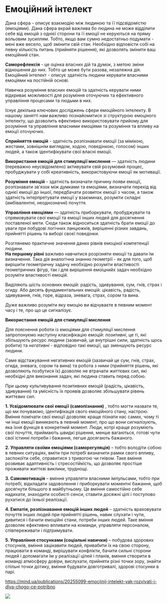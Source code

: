 # Емоційний інтелект
Дана сфера - описує взаємодію між людиною та її підсвідомістю (емоціями). Дана сфера вкрай важлива бо людина не може відділити себе від емоцій з однієї сторони та її емоції не керуються на пряму вольовим зусиллям. Тобто, якщо вам сумно недостатньо подумати - мені вже весело, щоб змінити свій стан. Необхідно відповісти собі на певну кількість питань (прийняти рішення), які дозволять змінити ваш емоційний стан.  
  
**Саморефлексія** - це оцінка власних дій та думок, з метою зміни відношення до них. Тобто це може бути разова, незалежна дія. 
Емоційний інтелект - описує здатність людини керувати власними емоціями на постійній основі.  
  
Навичка розуміння власних емоцій та здатність керувати ними відкриває можливості для розуміння оточуючих та ефективного управління процесами та людьми в них.  
  
Існує декілька ключових досліджень сфери емоційного інтелекту.  В нашому занятті нам важливо познайомитися зі структурою емоціного інтелекту, що дозволить ефективно використовувати прийому для розуміння та управління власними емоціями та розуміння та впливу на емоції оточуючих.  
  
**Сприйняття емоцій** - здатність розпізнавати емоції (за мімікою, жестами, зовнішнім виглядом, ходою, поведінкою, голосом) інших людей, а також ідентифікувати свої власні емоції.  
  
**Використання емоцій для стимуляції мислення** — здатність людини (переважно неусвідомлено) активувати свій розумовий процес, пробуджувати у собі креативність, використовуючи емоції як мотивації.  
  
**Розуміння емоцій** - здатність визначати причину появи емоції, розпізнавати зв'язок між думками та емоціями, визначати перехід від однієї емоції до іншої, передбачати розвиток емоції з часом, а також здатність інтерпретувати емоції у взаєминах, розуміти складні (амбівалентні, неоднозначні) почуття.  
  
**Управління емоціями** — здатність приборкувати, пробуджувати та спрямовувати свої емоції та емоції інших людей для досягнення поставленої мети. Сюди також відноситься здатність брати емоції до уваги при побудові логічних ланцюжків, вирішенні різних завдань, прийнятті рішень та виборі своєї поведінки.  
  
Розглянемо практичне значення даних рівнів емоціної компетенції людини.  
**На першому рівні** важливо навчитися розрізняти емоції та давати їм визначення. Така дія аналогічна знанню геометрії - як для того, щоб вирішити геометричну задачу необхідно розуміти властивості геометричних фігур, так і для вирішення емоіцнийх задач необхідно розуміти властивості емоцій.  
  
Виділяють шість основних емоцій: радість, здивування, сум, гнів, страх і огиду.
Або десять фундаментальних емоцій:  цікавість, радість, здивування, гнів, горе, відраза, зневага, страх, сором та вина.  
  
Дуже важливо розуміти яку емоцію ви відчуваєте в певним момент часу і те, про що це сигналізує.  

**Використання емоцій для стимуляції мислення**
  
Для пояснення роботи із емоціями для стимуляції мислення запропонуємо наступну класифікацію емоцій: *позитивні*, це ті, які збільшують ресурс людини (зазвичай, це внутрішні сили, здатність щось робити) та *негативні* - відповідно такі емоції, що  зменшують ресурс людини.  
  
Саме відстажування негативних емоцій (зазвичай це сум, гнів, страх, огида, зневага, сором та вина) та робота з ними (прийняття рішень, які дозволяють позбутися їх) дозволяє не втрачати життєвих сил, які необхідні для виконання задач, які людина ставить перед собою.  
  
При цьому культивування позитивних емоцій (радість, цікавість, здивування) та умісність їх проявів дозволяє збільшувати рівень життєвих сил.  










**1. Усвідомлювати свої емоції (самопізнання)** , тобто могти назвати те, що ми почуваємо, ідентифікація свого емоційного стану, настрою. Вміння помічати свої емоції дозволяє краще пізнати нас самих, чому ті чи інші емоції виникають в певний момент, про що вони сигналізують, яка їхня функція в конкретний момент. Люди, котрі краще розуміють свої почуття, приймають швидкі рішення, менше вагаються, готові чути свої істинні потреби і бажання, легше досягають бажаного.  
  
**2. Управляти своїми емоціями (саморегуляція)** – тобто володіти собою в певних ситуаціях, вміти при потребі визначити рамки свого впливу, заспокоїти себе, справитися з тривогою чи гнівом. Таке вміння розвиває адаптивність і стресостійкість, що дозволяє простіше проживати життєві виклики, труднощі.  
  
**3. Самомотивація** – вміння управляти власними імпульсами, тобто при потребі, відкладати задоволення і приборкувати моментні бажання, щоб досягнути більшого в майбутньому. Це вміння самостійно себе надихати, знаходити особисті сенси, ставити досяжні цілі і поступово рухатися до їхньої реалізації.  
  
**4. Емпатія, розпізнавання емоцій інших людей** – здатність враховувати почуття інших людей при прийнятті рішень, навик слухати і чути, дивитися і бачити емоційні стани, потреби інших людей. Таке вміння дозволяє ефективно впливати на команди, управляти персоналом, співпереживати і підтримувати.  
  
**5. Управління стосунками (соціальні навички)** – побудова здорових стосунків, вміння зацікавити людей, привабити їх на свою сторону, працювати в команді, вирішувати конфлікти, бачити сильні сторони людей і допомагати їм у реалізації цілей і планів, вміння створити в команді атмосферу довіри, вислухати, прийняти різні точки зору, знайти спільні точки дотику, вміння будувати довготривалі, здорові стосунки в парі.  
  

https://mind.ua/publications/20255099-emocijnij-intelekt-yak-rozvivati-i-dlya-chogo-ce-potribno  
  
<img src = "ei.png">  
  